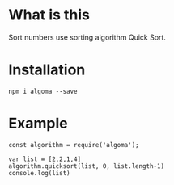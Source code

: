 # What is this

Sort numbers use sorting algorithm Quick Sort.

# Installation
`npm i algoma --save`

# Example
```
const algorithm = require('algoma');

var list = [2,2,1,4]
algorithm.quicksort(list, 0, list.length-1)
console.log(list)
```

